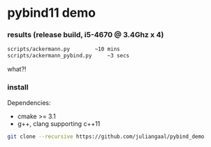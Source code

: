 # pybind11 demo

### results (release build, i5-4670 @ 3.4Ghz x 4)
```bash
scripts/ackermann.py		~10 mins
scripts/ackermann_pybind.py 	~3 secs 
```
what?!

### install
Dependencies:
* cmake >= 3.1
* g++, clang supporting c++11

```bash
git clone --recursive https://github.com/juliangaal/pybind_demo
```
